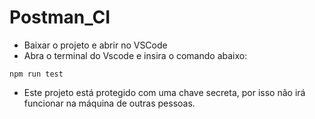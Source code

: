 # Postman_CI

- Baixar o projeto e abrir no VSCode
- Abra o terminal do Vscode e insira o comando abaixo:
  
`npm run test`

- Este projeto está protegido com uma chave secreta, por isso não irá funcionar na máquina de outras pessoas. 


 
